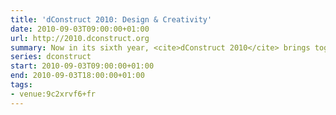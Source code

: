 ```yaml
---
title: 'dConstruct 2010: Design & Creativity'
date: 2010-09-03T09:00:00+01:00
url: http://2010.dconstruct.org
summary: Now in its sixth year, <cite>dConstruct 2010</cite> brings together leading industry figures to explore the power of design thinking and show how we can all become just a little bit more creative.
series: dconstruct
start: 2010-09-03T09:00:00+01:00
end: 2010-09-03T18:00:00+01:00
tags:
- venue:9c2xrvf6+fr
---
```

